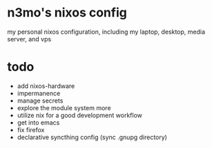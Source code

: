 # n3mo's nixos config
my personal nixos configuration, including my laptop, desktop, media server, and vps

# todo 
- add nixos-hardware
- impermanence
- manage secrets
- explore the module system more
- utilize nix for a good development workflow
- get into emacs
- fix firefox
- declarative syncthing config (sync .gnupg directory)
